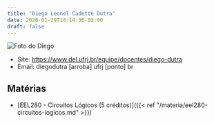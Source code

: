```yaml
---
title: "Diego Leonel Cadette Dutra"
date: 2020-01-29T18:14:36-03:00
draft: false
---
```


![Foto do Diego](https://www.del.ufrj.br/portal_memberdata/portraits/diego.dutra)

- Site: https://www.del.ufrj.br/equipe/docentes/diego-dutra
- Email: diegodutra [arroba] ufrj [ponto] br

## Matérias

- [EEL280 - Circuitos Lógicos (5 créditos)]({{< ref "/materia/eel280-circuitos-logicos.md" >}})

